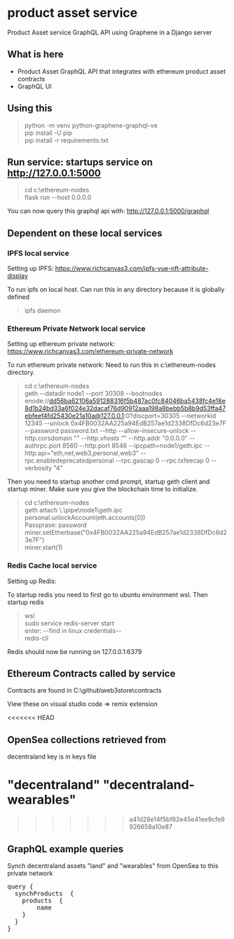 # product asset service

Product Asset service GraphQL API using Graphene in a Django server

## What is here
- Product Asset GraphQL API that integrates with ethereum product asset contracts
- GraphQL UI

## Using this

> python -m venv python-graphene-graphql-ve <br />
> pip install -U pip <br />
> pip install -r requirements.txt <br />

## Run service:  startups service on http://127.0.0.1:5000
> cd c:\ethereum-nodes <br />
> flask run --host 0.0.0.0 <br />

You can now query this graphql api with: 
http://127.0.0.1:5000/graphql


## Dependent on these local services

### IPFS local service
Setting up IPFS: https://www.richcanvas3.com/ipfs-vue-nft-attribute-display

To run ipfs on local host.  Can run this in any directory because it is globally defined
> ipfs daemon

### Ethereum Private Network local service
Setting up ethereum private network:  https://www.richcanvas3.com/ethereum-private-network

To run ethereum private network: Need to run this in c:\ethereum-nodes directory.

> cd c:\ethereum-nodes <br />
> geth --datadir node1 --port 30308 --bootnodes enode://dd56ba62106a591288316f5b487ac0fc84046ba5438fc4e18e8d1b24bd33a6f024e32dacaf76d90912aaa198a8bebb5b8b9d53ffa47ebfeef4fd25430e21a10a@127.0.0.1:0?discport=30305  --networkid 12345 --unlock 0x4FB0032AA225a94EdB257ae1d2338DfDc6d23e7F --password password.txt  --http --allow-insecure-unlock --http.corsdomain "*"  --http.vhosts "*" --http.addr "0.0.0.0" --authrpc.port 8560 --http.port 8546 --ipcpath=node1/geth.ipc --http.api="eth,net,web3,personal,web3" --rpc.enabledeprecatedpersonal --rpc.gascap 0 --rpc.txfeecap 0  --verbosity "4" <br />

Then you need to startup another cmd prompt, startup geth client and startup miner.  Make sure you give the blockchain time to initialize.
> cd c:\ethereum-nodes <br />
> geth attach \\.\pipe\node1\geth.ipc <br />
> personal.unlockAccount(eth.accounts[0]) <br />
Passprase: password <br />
> miner.setEtherbase("0x4FB0032AA225a94EdB257ae1d2338DfDc6d23e7F") <br />
> miner.start(1) <br />


### Redis Cache local service
Setting up Redis: 

To startup redis you need to first go to ubuntu environment wsl.  Then startup redis
> wsl <br />
> sudo service redis-server start <br />
> enter: --find in linux credentials-- <br /> 
> redis-cli <br />

Redis should now be running on 127.0.0.1:6379


## Ethereum Contracts called by service

Contracts are found in C:\github\web3store\contracts

View these on visual studio code => remix extension

<<<<<<< HEAD
## OpenSea collections retrieved from

decentraland key is in keys file

"decentraland"
"decentraland-wearables"
=======
>>>>>>> a41d28e14f5bf82e45e41ee9cfe9926658a10e87

## GraphQL example queries

Synch decentraland assets "land" and "wearables" from OpenSea to this private network
<pre>
query {
  synchProducts  { 
    products  {
        name
    }
  }
}
</pre>
